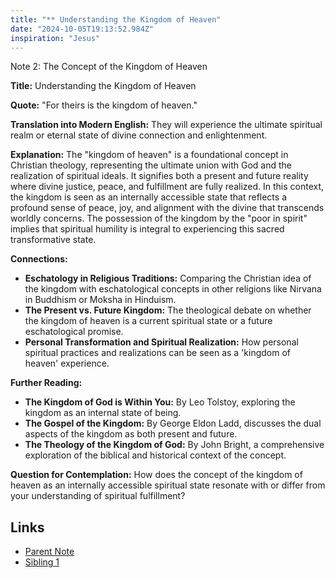 ```yaml
---
title: "** Understanding the Kingdom of Heaven"
date: "2024-10-05T19:13:52.984Z"
inspiration: "Jesus"
---
```


Note 2: The Concept of the Kingdom of Heaven

**Title:** Understanding the Kingdom of Heaven

**Quote:** "For theirs is the kingdom of heaven."

**Translation into Modern English:** They will experience the ultimate spiritual realm or eternal state of divine connection and enlightenment.

**Explanation:** The "kingdom of heaven" is a foundational concept in Christian theology, representing the ultimate union with God and the realization of spiritual ideals. It signifies both a present and future reality where divine justice, peace, and fulfillment are fully realized. In this context, the kingdom is seen as an internally accessible state that reflects a profound sense of peace, joy, and alignment with the divine that transcends worldly concerns. The possession of the kingdom by the "poor in spirit" implies that spiritual humility is integral to experiencing this sacred transformative state.

**Connections:**
- **Eschatology in Religious Traditions:** Comparing the Christian idea of the kingdom with eschatological concepts in other religions like Nirvana in Buddhism or Moksha in Hinduism.
- **The Present vs. Future Kingdom:** The theological debate on whether the kingdom of heaven is a current spiritual state or a future eschatological promise.
- **Personal Transformation and Spiritual Realization:** How personal spiritual practices and realizations can be seen as a 'kingdom of heaven' experience.

**Further Reading:**
- **The Kingdom of God is Within You:** By Leo Tolstoy, exploring the kingdom as an internal state of being.
- **The Gospel of the Kingdom:** By George Eldon Ladd, discusses the dual aspects of the kingdom as both present and future.
- **The Theology of the Kingdom of God:** By John Bright, a comprehensive exploration of the biblical and historical context of the concept.

**Question for Contemplation:** How does the concept of the kingdom of heaven as an internally accessible spiritual state resonate with or differ from your understanding of spiritual fulfillment?



## Links

- [Parent Note](/parent-note.md)
- [Sibling 1](/zettel1.md)
